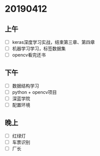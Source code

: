 # 20190412

## 上午

- [ ] keras深度学习实战，结束第三章、第四章
- [ ] 机器学习学习，标签数据集
- [ ] opencv看完还书

## 下午

- [ ] 数据结构学习
- [ ] python + opencv项目
- [ ] 深蓝学院
- [ ] 配置环境
## 晚上

- [ ] 红绿灯
- [ ] 车票识别
- [ ] 厂长